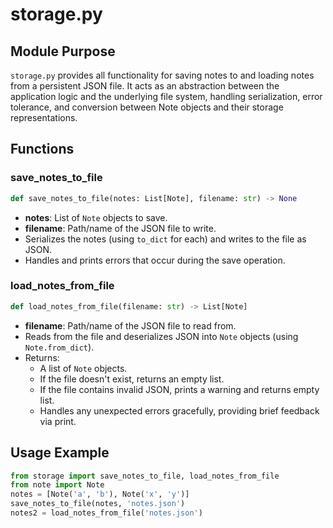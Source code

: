 # storage.py

## Module Purpose
`storage.py` provides all functionality for saving notes to and loading notes from a persistent JSON file. It acts as an abstraction between the application logic and the underlying file system, handling serialization, error tolerance, and conversion between Note objects and their storage representations.

## Functions

### save_notes_to_file
```python
def save_notes_to_file(notes: List[Note], filename: str) -> None
```
- **notes**: List of `Note` objects to save.
- **filename**: Path/name of the JSON file to write.
- Serializes the notes (using `to_dict` for each) and writes to the file as JSON.
- Handles and prints errors that occur during the save operation.

### load_notes_from_file
```python
def load_notes_from_file(filename: str) -> List[Note]
```
- **filename**: Path/name of the JSON file to read from.
- Reads from the file and deserializes JSON into `Note` objects (using `Note.from_dict`).
- Returns:
    - A list of `Note` objects.
    - If the file doesn't exist, returns an empty list.
    - If the file contains invalid JSON, prints a warning and returns empty list.
    - Handles any unexpected errors gracefully, providing brief feedback via print.

## Usage Example
```python
from storage import save_notes_to_file, load_notes_from_file
from note import Note
notes = [Note('a', 'b'), Note('x', 'y')]
save_notes_to_file(notes, 'notes.json')
notes2 = load_notes_from_file('notes.json')
```
